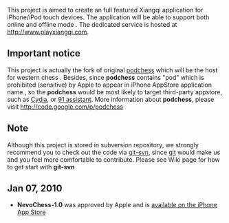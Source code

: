 This project is aimed to create an full featured Xiangqi application for iPhone/iPod touch devices. The application will be able to support both online and offline mode . The dedicated service is hosted at http://www.playxiangqi.com.

## **Important notice** ##
This project is actually the fork of original [podchess](http://code.google.com/p/podchess/) which will be the host for western chess . Besides, since **podchess** contains "pod" which is prohibited (sensitive)  by Apple to appear in iPhone AppStore application name , so the **podchess** would be most likely to target third-party appstore, such as [Cydia](http://cydia.saurik.com), or [91 assistant](http://soft.sj.91.com/). More information about **podchess**, please visit http://code.google.com/p/podchess

## **Note** ##
Although this project is stored in subversion repository, we strongly recommend you to check out the code via [git-svn](http://www.kernel.org/pub/software/scm/git/docs/git-svn.html), since [git](http://git-scm.com/) would make us and you feel more comfortable to contribute. Please see Wiki page for how to get start with **git-svn**

## Jan 07, 2010 ##
  * **NevoChess-1.0** was approved by Apple and is [available on the iPhone App Store](http://itunes.com/apps/playxiangqi/nevochess)